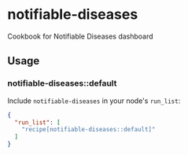 notifiable-diseases
===================

Cookbook for Notifiable Diseases dashboard


## Usage

### notifiable-diseases::default

Include `notifiable-diseases` in your node's `run_list`:

```json
{
  "run_list": [
    "recipe[notifiable-diseases::default]"
  ]
}
```
